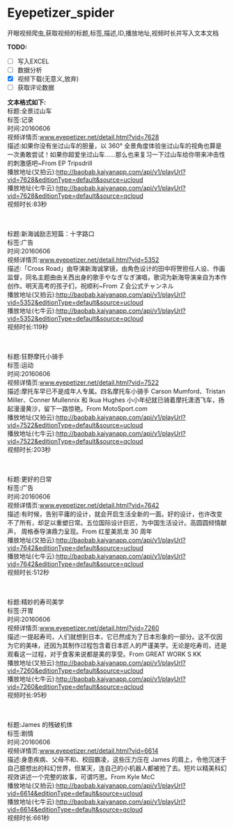 # Eyepetizer_spider
开眼视频爬虫,获取视频的标题,标签,描述,ID,播放地址,视频时长并写入文本文档<br>

**TODO:**
- [ ] 写入EXCEL
- [ ] 数据分析
- [x] 视频下载(无意义,放弃)
- [ ] 获取评论数据

**文本格式如下:<br>**
标题:全景过山车<br>
标签:记录<br>
时间:20160606<br>
视频详情页:www.eyepetizer.net/detail.html?vid=7628<br>
描述:如果你没有坐过山车的胆量，以 360° 全景角度体验坐过山车的视角也算是一次勇敢尝试！如果你超爱坐过山车……那么也来复习一下过山车给你带来冲击性的刺激感吧~From EP Tripsdrill<br>
播放地址(又拍云):http://baobab.kaiyanapp.com/api/v1/playUrl?vid=7628&editionType=default&source=ucloud<br>
播放地址(七牛云):http://baobab.kaiyanapp.com/api/v1/playUrl?vid=7628&editionType=default&source=qcloud<br>
视频时长:83秒<br><br><br>


标题:新海诚励志短篇：十字路口<br>
标签:广告<br>
时间:20160606<br>
视频详情页:www.eyepetizer.net/detail.html?vid=5352<br>
描述:「Cross Road」由导演新海诚掌镜，由角色设计的田中将贺担任人设、作画监督，同名主题曲由关西出身的歌手やなぎなぎ演唱，歌词为新海导演亲自为本作创作。明天高考的孩子们，祝顺利~From Ｚ会公式チャンネル<br>
播放地址(又拍云):http://baobab.kaiyanapp.com/api/v1/playUrl?vid=5352&editionType=default&source=ucloud<br>
播放地址(七牛云):http://baobab.kaiyanapp.com/api/v1/playUrl?vid=5352&editionType=default&source=qcloud<br>
视频时长:119秒<br><br><br>


标题:狂野摩托小骑手<br>
标签:运动<br>
时间:20160606<br>
视频详情页:www.eyepetizer.net/detail.html?vid=7522<br>
描述:摩托车早已不是成年人专属。四名摩托车小骑手 Carson Mumford、Tristan Miller、Conner Mullennix 和 Ikua Hughes 小小年纪就已骑着摩托潇洒飞车，扬起漫漫黄沙，留下一路惊艳。From MotoSport.com<br>
播放地址(又拍云):http://baobab.kaiyanapp.com/api/v1/playUrl?vid=7522&editionType=default&source=ucloud<br>
播放地址(七牛云):http://baobab.kaiyanapp.com/api/v1/playUrl?vid=7522&editionType=default&source=qcloud<br>
视频时长:203秒<br><br><br>


标题:更好的日常<br>
标签:广告<br>
时间:20160606<br>
视频详情页:www.eyepetizer.net/detail.html?vid=7642<br>
描述:有时候，告别平庸的设计，就会开启生活全新的一面。好的设计，也许改变不了所有，却足以重塑日常。五位国际设计巨匠，为中国生活设计。高圆圆倾情献声， 周格泰导演鼎力呈现。From 红星美凯龙 30 周年<br>
播放地址(又拍云):http://baobab.kaiyanapp.com/api/v1/playUrl?vid=7642&editionType=default&source=ucloud<br>
播放地址(七牛云):http://baobab.kaiyanapp.com/api/v1/playUrl?vid=7642&editionType=default&source=qcloud<br>
视频时长:512秒<br><br><br>


标题:精妙的寿司美学<br>
标签:开胃<br>
时间:20160606<br>
视频详情页:www.eyepetizer.net/detail.html?vid=7260<br>
描述:一提起寿司，人们就想到日本，它已然成为了日本形象的一部分。这不仅因为它的美味，还因为其制作过程包含着日本匠人的严谨美学。无论是吃寿司，还是观看这一过程，对于食客来说都是美的享受。From GREAT WORK S KK<br>
播放地址(又拍云):http://baobab.kaiyanapp.com/api/v1/playUrl?vid=7260&editionType=default&source=ucloud<br>
播放地址(七牛云):http://baobab.kaiyanapp.com/api/v1/playUrl?vid=7260&editionType=default&source=qcloud<br>
视频时长:95秒<br><br><br>


标题:James 的残破机体<br>
标签:剧情<br>
时间:20160606<br>
视频详情页:www.eyepetizer.net/detail.html?vid=6614<br>
描述:身患疾病、父母不和、校园霸凌，这些压力压在 James 的肩上，令他沉迷于自己臆想出的科幻世界，但某天，连自己的小机器人都被抢了去。短片以精美科幻视效讲述一个完整的故事，可谓巧思。From Kyle McC<br>
播放地址(又拍云):http://baobab.kaiyanapp.com/api/v1/playUrl?vid=6614&editionType=default&source=ucloud<br>
播放地址(七牛云):http://baobab.kaiyanapp.com/api/v1/playUrl?vid=6614&editionType=default&source=qcloud<br>
视频时长:661秒<br><br><br>
